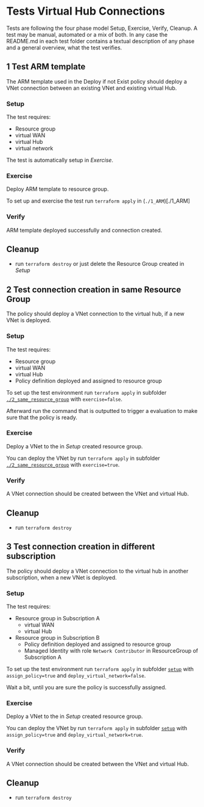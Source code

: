 # Tests Virtual Hub Connections

Tests are following the four phase model Setup, Exercise, Verify, Cleanup. A test may be manual, automated or a mix of both. In any case the README.md in each test folder contains a textual description of any phase and a general overview, what the test verifies.

## 1 Test ARM template

The ARM template used in the Deploy if not Exist policy should deploy a VNet connection between an existing VNet and existing virtual Hub.

### Setup

The test requires:

- Resource group
- virtual WAN
- virtual Hub
- virtual network

The test is automatically setup in *Exercise*.

### Exercise

Deploy ARM template to resource group. 

To set up and exercise the test run `terraform apply` in (`./1_ARM`)[./1_ARM]

### Verify

ARM template deployed successfully and connection created.

## Cleanup

- run `terraform destroy` or just delete the Resource Group created in *Setup*

## 2 Test connection creation in same Resource Group

The policy should deploy a VNet connection to the virtual hub, if a new VNet is deployed.

### Setup

The test requires:

- Resource group
- virtual WAN
- virtual Hub
- Policy definition deployed and assigned to resource group

To set up the test environment run `terraform apply` in subfolder [`./2_same_resource_group`](./2_same_resource_group) with `exercise=false`.

Afterward run the command that is outputted to trigger a evaluation to make sure that the policy is ready.

### Exercise

Deploy a VNet to the in *Setup* created resource group. 

You can deploy the VNet by run `terraform apply` in subfolder [`./2_same_resource_group`](./2_same_resource_group) with `exercise=true`.

### Verify

A VNet connection should be created between the VNet and virtual Hub.

## Cleanup

- run `terraform destroy`

## 3 Test connection creation in different subscription

The policy should deploy a VNet connection to the virtual hub in another subscription, when a new VNet is deployed.

### Setup

The test requires:

- Resource group in Subscription A
  - virtual WAN
  - virtual Hub
- Resource group in Subscription B
  - Policy definition deployed and assigned to resource group
  - Managed Identity with role `Network Contributor` in ResourceGroup of Subscription A

To set up the test environment run `terraform apply` in subfolder [`setup`](./setup/) with `assign_policy=true` and `deploy_virtual_network=false`.

Wait a bit, until you are sure the policy is successfully assigned.

### Exercise

Deploy a VNet to the in *Setup* created resource group. 

You can deploy the VNet by run `terraform apply` in subfolder [`setup`](./setup/) with `assign_policy=true` and `deploy_virtual_network=true`.

### Verify

A VNet connection should be created between the VNet and virtual Hub.

## Cleanup

- run `terraform destroy`